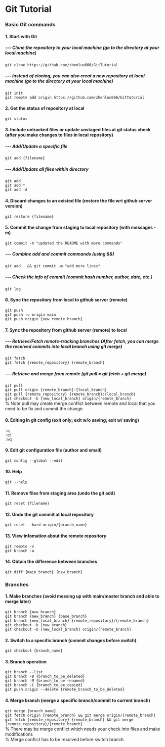 # Git Tutorial
###  Basic Git commands
#### 1. Start with Git
##### --- Clone the repository to your local machine (go to the directory at your local machine)
`git clone https://github.com/zhenluo666/GitTutorial`
##### --- Instead of cloning, you can also creat a new repository at local machine (go to the directory at your local machine)
`git init`  
`git remote add origin https://github.com/zhenluo666/GitTutorial` 
#### 2. Get the status of repository at local
`git status`
#### 3. Include untracked files or update unstaged files at git status check (after you make changes to files in local repository)
##### --- Add/Update a specific file
`git add {filename}`
##### --- Add/Update all files within directory
`git add .`  
`git add *`  
`git add -A`
#### 4. Discard changes to an existed file (restore the file wrt github server version)
`git restore {filename}`
#### 5. Commit the change from staging to local repository (with messages -m)
`git commit -m "updated the README with more commands"`
##### --- Combine add and commit commands (using &&)
`git add . && git commit -m "add more lines"`
##### --- Check the info of commit (commit hash number, author, date, etc.)
`git log`
#### 6. Sync the repository from local to github server (remote)
`git push`  
`git push -u origin main`  
`git push origin {new_remote_branch}`
#### 7. Sync the repository from github server (remote) to local
##### --- Retrieve/Fetch remote-tracking branches (After fetch, you can merge the received commits into local branch using git merge)
`git fetch`  
`git fetch {remote_repository} {remote_branch}`
##### --- Retrieve and merge from remote (git pull = git fetch + git merge)
`git pull`  
`git pull origin {remote_branch}:{local_branch}`  
`git pull {remote_repository} {remote_branch}:{local_branch}`  
`git checkout -b {new_local_branch} origin/{remote_branch}`  
% Note pull may create merge conflict between remote and local that you need to be fix and commit the change
#### 8. Editing in git config (exit only; exit w/o saving; exit w/ saving)
`:q`  
`:q!`  
`:wq`  
#### 9. Edit git configuration file (author and email)
`git config --global --edit`
#### 10. Help
`git --help`
#### 11. Remove files from staging area (undo the git add)
`git reset {filename}`
#### 12. Undo the git commit at local repository
`git reset --hard origin/{branch_name}`
#### 13. View infomation about the remote repository
`git remote -v`  
`git branch -a`
#### 14. Obtain the difference between branches
`git diff {main_branch} {new_branch}`

### Branches
#### 1. Make branches (avoid messing up with main/master branch and able to merge later)
`git branch {new_branch}`  
`git branch {new_branch} {base_branch}`  
`git branch {new_local_branch} {remote_repository}/{remote_branch}`  
`git checkout -b {new_branch}`  
`git checkout -b {new_local_branch} origin/{remote_branch}`  
#### 2. Switch to a specific branch (commit changes before switch)
`git checkout {branch_name}`
#### 3. Branch operation
`git branch --list`  
`git branch -D {branch_to_be_deleted}`  
`git branch -M {branch_to_be renamed}`  
`git branch -C {branch_to_be_copied}`  
`git push origin --delete {remote_branch_to_be_deleted}`
#### 4. Merge branch (merge a specific branch/commit to current branch)
`git merge {branch_name}`  
`git fetch origin {remote_branch} && git merge origin/{remote_branch}`  
`git fetch {remote_repository} {remote_branch} && git merge {remote_repository}/{remote_branch}`  
% There may be merge conflict which needs your check into files and make modifications  
% Merge conflict has to be resolved before switch branch



